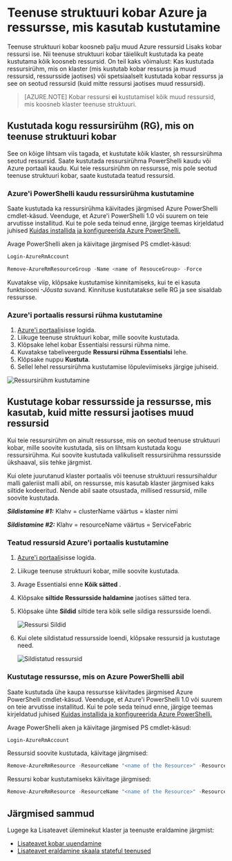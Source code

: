 <properties
   pageTitle="Kustutamine on Azure kobar ja selle ressursside | Microsoft Azure'i"
   description="Siit saate teada, kuidas täielikult kustutada teenuse struktuuri klaster ressursirühm, mis sisaldab klaster kustutamine või kustutades valikuliselt ressursid."
   services="service-fabric"
   documentationCenter=".net"
   authors="ChackDan"
   manager="timlt"
   editor=""/>

<tags
   ms.service="service-fabric"
   ms.devlang="dotnet"
   ms.topic="article"
   ms.tgt_pltfrm="na"
   ms.workload="na"
   ms.date="09/09/2016"
   ms.author="chackdan"/>

# <a name="delete-a-service-fabric-cluster-on-azure-and-the-resources-it-uses"></a>Teenuse struktuuri kobar Azure ja ressursse, mis kasutab kustutamine

Teenuse struktuuri kobar koosneb palju muud Azure ressursid Lisaks kobar ressursi ise. Nii teenuse struktuuri kobar täielikult kustutada ka peate kustutama kõik koosneb ressursid.
On teil kaks võimalust: Kas kustutada ressursirühm, mis on klaster (mis kustutab kobar ressurss ja muud ressursid, ressursside jaotises) või spetsiaalselt kustutada kobar ressurss ja see on seotud ressursid (kuid mitte ressursi jaotises muud ressursid).

>[AZURE.NOTE] Kobar ressursi **ei** kustutamisel kõik muud ressursid, mis koosneb klaster teenuse struktuuri.

## <a name="delete-the-entire-resource-group-rg-that-the-service-fabric-cluster-is-in"></a>Kustutada kogu ressursirühm (RG), mis on teenuse struktuuri kobar

See on kõige lihtsam viis tagada, et kustutate kõik klaster, sh ressursirühma seotud ressursid. Saate kustutada ressursirühma PowerShelli kaudu või Azure portaali kaudu. Kui teie ressursirühm on ressursse, mis pole seotud teenuse struktuuri kobar, saate kustutada teatud ressursid.

### <a name="delete-the-resource-group-using-azure-powershell"></a>Azure'i PowerShelli kaudu ressursirühma kustutamine

Saate kustutada ka ressursirühma käivitades järgmised Azure PowerShelli cmdlet-käsud. Veenduge, et Azure'i PowerShelli 1.0 või suurem on teie arvutisse installitud. Kui te pole seda teinud enne, järgige teemas kirjeldatud juhised [Kuidas installida ja konfigureerida Azure PowerShelli.](../powershell-install-configure.md)

Avage PowerShelli aken ja käivitage järgmised PS cmdlet-käsud:

```powershell
Login-AzureRmAccount

Remove-AzureRmResourceGroup -Name <name of ResouceGroup> -Force
```

Kuvatakse viip, klõpsake kustutamise kinnitamiseks, kui te ei kasuta funktsiooni *-Jõusta* suvand. Kinnituse kustutatakse selle RG ja see sisaldab ressursse.

### <a name="delete-a-resource-group-in-the-azure-portal"></a>Azure'i portaalis ressursi rühma kustutamine  

1. [Azure'i portaali](https://portal.azure.com)sisse logida.
2. Liikuge teenuse struktuuri kobar, mille soovite kustutada.
3. Klõpsake lehel kobar Essentialsi ressursi rühma nime.
4. Kuvatakse tabeliveergude **Ressursi rühma Essentialsi** lehe.
5. Klõpsake nuppu **Kustuta**.
6. Sellel lehel ressursirühma kustutamise lõpuleviimiseks järgige juhiseid.

![Ressursirühm kustutamine][ResourceGroupDelete]


## <a name="delete-the-cluster-resource-and-the-resources-it-uses-but-not-other-resources-in-the-resource-group"></a>Kustutage kobar ressursside ja ressursse, mis kasutab, kuid mitte ressursi jaotises muud ressursid

Kui teie ressursirühm on ainult ressursse, mis on seotud teenuse struktuuri kobar, mille soovite kustutada, siis on lihtsam kustutada kogu ressursirühma. Kui soovite kustutada valikuliselt ressursirühma ressursside ükshaaval, siis tehke järgmist.

Kui olete juurutanud klaster portaalis või teenuse struktuuri ressursihaldur malli galeriist malli abil, on ressursse, mis kasutab klaster järgmised kaks siltide kodeeritud. Nende abil saate otsustada, millised ressursid, mille soovite kustutada.

***Sildistamine #1:*** Klahv = clusterName väärtus = klaster nimi

***Sildistamine #2:*** Klahv = resourceName väärtus = ServiceFabric

### <a name="delete-specific-resources-in-the-azure-portal"></a>Teatud ressursid Azure'i portaalis kustutamine

1. [Azure'i portaali](https://portal.azure.com)sisse logida.
2. Liikuge teenuse struktuuri kobar, mille soovite kustutada.
3. Avage Essentialsi enne **Kõik sätted** .
4. Klõpsake **siltide** **Ressursside haldamine** jaotises sätted tera.
5. Klõpsake ühte **Sildid** siltide tera kõik selle sildiga ressursside loendi.

    ![Ressursi Sildid][ResourceTags]

6. Kui olete sildistatud ressursside loendi, klõpsake ressursid ja kustutage need.

    ![Sildistatud ressursid][TaggedResources]

### <a name="delete-the-resources-using-azure-powershell"></a>Kustutage ressursse, mis on Azure PowerShelli abil

Saate kustutada ühe kaupa ressursse käivitades järgmised Azure PowerShelli cmdlet-käsud. Veenduge, et Azure'i PowerShelli 1.0 või suurem on teie arvutisse installitud. Kui te pole seda teinud enne, järgige teemas kirjeldatud juhised [Kuidas installida ja konfigureerida Azure PowerShelli.](../powershell-install-configure.md)

Avage PowerShelli aken ja käivitage järgmised PS cmdlet-käsud:

```powershell
Login-AzureRmAccount
```
Ressursid soovite kustutada, käivitage järgmised:

```powershell
Remove-AzureRmResource -ResourceName "<name of the Resource>" -ResourceType "<Resource Type>" -ResourceGroupName "<name of the resource group>" -Force
```

Ressursi kobar kustutamiseks käivitage järgmised:

```powershell
Remove-AzureRmResource -ResourceName "<name of the Resource>" -ResourceType "Microsoft.ServiceFabric/clusters" -ResourceGroupName "<name of the resource group>" -Force
```

## <a name="next-steps"></a>Järgmised sammud
Lugege ka Lisateavet üleminekut klaster ja teenuste eraldamine järgmist:

- [Lisateavet kobar uuendamine](service-fabric-cluster-upgrade.md)
- [Lisateavet eraldamine skaala stateful teenused](service-fabric-concepts-partitioning.md)


<!--Image references-->
[ResourceGroupDelete]: ./media/service-fabric-cluster-delete/ResourceGroupDelete.PNG

[ResourceTags]: ./media/service-fabric-cluster-delete/ResourceTags.png

[TaggedResources]: ./media/service-fabric-cluster-delete/TaggedResources.PNG
